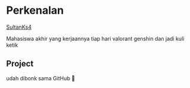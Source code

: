 # Perkenalan

[SultanKs4](https://github.com/SultanKs4)

Mahasiswa akhir yang kerjaannya tiap hari valorant genshin dan jadi kuli ketik

## Project

udah dibonk sama GitHub :hammer:
